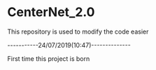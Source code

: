 # CenterNet_2.0
This repository is used to modify the code easier

-----------24/07/2019(10:47)--------------

First time this project is born
